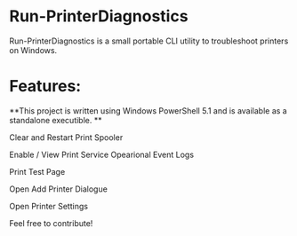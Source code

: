 # Run-PrinterDiagnostics
Run-PrinterDiagnostics is a small portable CLI utility to troubleshoot printers on Windows.
# Features:
**This project is written using Windows PowerShell 5.1 and is available as a standalone executible. **

Clear and Restart Print Spooler

Enable / View Print Service Opearional Event Logs

Print Test Page

Open Add Printer Dialogue

Open Printer Settings

Feel free to contribute! 


